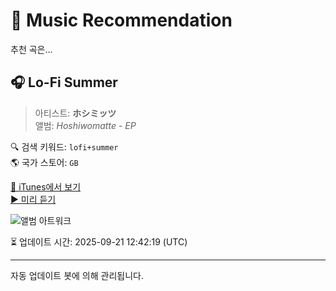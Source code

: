 
# 🎵 Music Recommendation

추천 곡은...

## 🎧 Lo-Fi Summer  
> 아티스트: **ホシミッツ**  
> 앨범: _Hoshiwomatte - EP_  

🔍 검색 키워드: `lofi+summer`  
🌎 국가 스토어: `GB`

[🔗 iTunes에서 보기](https://music.apple.com/gb/album/lo-fi-summer/1820579273?i=1820579283&uo=4)  
[▶️ 미리 듣기](https://audio-ssl.itunes.apple.com/itunes-assets/AudioPreview221/v4/ba/76/31/ba76315d-ad2c-62c4-d48b-a0e185f2010e/mzaf_12334628776077975577.plus.aac.p.m4a)

![앨범 아트워크](https://is1-ssl.mzstatic.com/image/thumb/Music211/v4/d9/49/c5/d949c541-43a6-0802-d504-4c8706f40feb/4550709915908_cover.png/100x100bb.jpg)

⏳ 업데이트 시간: 2025-09-21 12:42:19 (UTC)

---
자동 업데이트 봇에 의해 관리됩니다.
